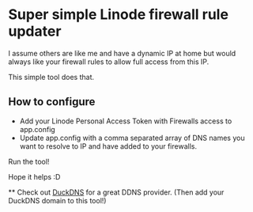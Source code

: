 ﻿
# Super simple Linode firewall rule updater
I assume others are like me and have a dynamic IP at home but would always like your firewall rules to allow full access from this IP.

This simple tool does that. 

## How to configure
- Add your Linode Personal Access Token with Firewalls access to app.config
- Update app.config with a comma separated array of DNS names you want to resolve to IP and have added to your firewalls. 

Run the tool!

Hope it helps :D


** Check out [DuckDNS](https://www.duckdns.org/) for a great DDNS provider. (Then add your DuckDNS domain to this tool!)
